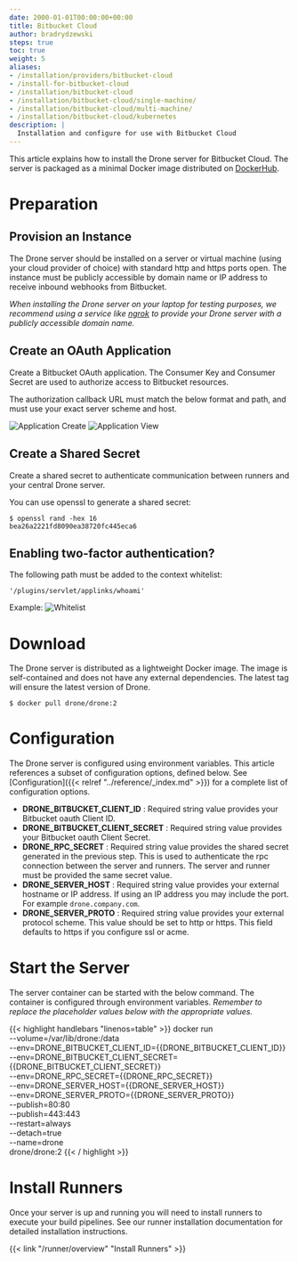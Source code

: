 ```yaml
---
date: 2000-01-01T00:00:00+00:00
title: Bitbucket Cloud
author: bradrydzewski
steps: true
toc: true
weight: 5
aliases:
- /installation/providers/bitbucket-cloud
- /install-for-bitbucket-cloud
- /installation/bitbucket-cloud
- /installation/bitbucket-cloud/single-machine/
- /installation/bitbucket-cloud/multi-machine/
- /installation/bitbucket-cloud/kubernetes
description: |
  Installation and configure for use with Bitbucket Cloud
---
```


This article explains how to install the Drone server for Bitbucket Cloud. The server is packaged as a minimal Docker image distributed on [DockerHub](https://hub.docker.com/r/drone/drone).

# Preparation

## Provision an Instance

The Drone server should be installed on a server or virtual machine (using your cloud provider of choice) with standard http and https ports open. The instance must be publicly accessible by domain name or IP address to receive inbound webhooks from Bitbucket.

_When installing the Drone server on your laptop for testing purposes, we recommend using a service like [ngrok](https://ngrok.com/) to provide your Drone server with a publicly accessible domain name._

## Create an OAuth Application

Create a Bitbucket OAuth application. The Consumer Key and Consumer Secret are used to authorize access to Bitbucket resources.

<div class="alert alert-warn">
The authorization callback URL must match the below format and path, and must use your exact server scheme and host.
</div>

![Application Create](/screenshots/bitbucket_application_create.png)
![Application View](/screenshots/bitbucket_application_list.png)

## Create a Shared Secret
Create a shared secret to authenticate communication between runners and your central Drone server.

You can use openssl to generate a shared secret:

```
$ openssl rand -hex 16
bea26a2221fd8090ea38720fc445eca6
```
## Enabling two-factor authentication?

The following path must be added to the context whitelist:
```
'/plugins/servlet/applinks/whoami'
```
Example:
![Whitelist](/screenshots/stash_whitelist.png)

# Download

The Drone server is distributed as a lightweight Docker image. The image is self-contained and does not have any external dependencies.
The latest tag will ensure the latest version of Drone.

```
$ docker pull drone/drone:2
```

# Configuration

The Drone server is configured using environment variables. This article references a subset of configuration options, defined below. See [Configuration]({{< relref "../reference/_index.md" >}}) for a complete list of configuration options.

* __DRONE_BITBUCKET_CLIENT_ID__
  : Required string value provides your Bitbucket oauth Client ID.
* __DRONE_BITBUCKET_CLIENT_SECRET__
  : Required string value provides your Bitbucket oauth Client Secret.
* __DRONE_RPC_SECRET__
  : Required string value provides the shared secret generated in the previous step. This is used to authenticate the rpc connection between the server and runners. The server and runner must be provided the same secret value.
* __DRONE_SERVER_HOST__
  : Required string value provides your external hostname or IP address. If using an IP address you may include the port. For example `drone.company.com`.
* __DRONE_SERVER_PROTO__
  : Required string value provides your external protocol scheme. This value should be set to http or https. This field defaults to https if you configure ssl or acme.

# Start the Server

The server container can be started with the below command. The container is configured through environment variables. _Remember to replace the placeholder values below with the appropriate values._

{{< highlight handlebars "linenos=table" >}}
docker run \
  --volume=/var/lib/drone:/data \
  --env=DRONE_BITBUCKET_CLIENT_ID={{DRONE_BITBUCKET_CLIENT_ID}} \
  --env=DRONE_BITBUCKET_CLIENT_SECRET={{DRONE_BITBUCKET_CLIENT_SECRET}} \
  --env=DRONE_RPC_SECRET={{DRONE_RPC_SECRET}} \
  --env=DRONE_SERVER_HOST={{DRONE_SERVER_HOST}} \
  --env=DRONE_SERVER_PROTO={{DRONE_SERVER_PROTO}} \
  --publish=80:80 \
  --publish=443:443 \
  --restart=always \
  --detach=true \
  --name=drone \
  drone/drone:2
{{< / highlight >}}

# Install Runners

Once your server is up and running you will need to install runners to execute your build pipelines. See our runner installation documentation for detailed installation instructions. 

{{< link "/runner/overview" "Install Runners" >}}



